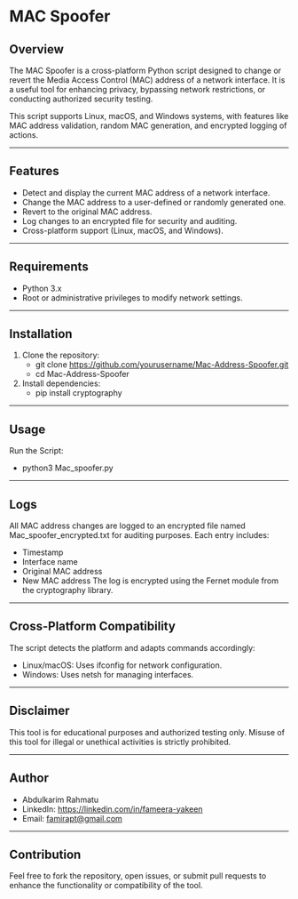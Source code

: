 # MAC Spoofer

## Overview
The MAC Spoofer is a cross-platform Python script designed to change or revert the Media Access Control (MAC) address of a network interface. It is a useful tool for enhancing privacy, bypassing network restrictions, or conducting authorized security testing.

This script supports Linux, macOS, and Windows systems, with features like MAC address validation, random MAC generation, and encrypted logging of actions.

---

## Features
- Detect and display the current MAC address of a network interface.
- Change the MAC address to a user-defined or randomly generated one.
- Revert to the original MAC address.
- Log changes to an encrypted file for security and auditing.
- Cross-platform support (Linux, macOS, and Windows).

---

## Requirements
- Python 3.x
- Root or administrative privileges to modify network settings.

---


## Installation
1. Clone the repository:
   - git clone https://github.com/yourusername/Mac-Address-Spoofer.git
   - cd Mac-Address-Spoofer
3. Install dependencies:
   - pip install cryptography

---

## Usage
Run the Script:
- python3 Mac_spoofer.py

---

 ## Logs
All MAC address changes are logged to an encrypted file named Mac_spoofer_encrypted.txt for auditing purposes. Each entry includes:
- Timestamp
- Interface name
- Original MAC address
- New MAC address
The log is encrypted using the Fernet module from the cryptography library.

---

## Cross-Platform Compatibility
The script detects the platform and adapts commands accordingly:
- Linux/macOS: Uses ifconfig for network configuration.
- Windows: Uses netsh for managing interfaces.

---

## Disclaimer
This tool is for educational purposes and authorized testing only. Misuse of this tool for illegal or unethical activities is strictly prohibited.

---

## Author
- Abdulkarim Rahmatu
- LinkedIn: https://linkedin.com/in/fameera-yakeen 
- Email: famirapt@gmail.com

---

## Contribution
Feel free to fork the repository, open issues, or submit pull requests to enhance the functionality or compatibility of the tool.

